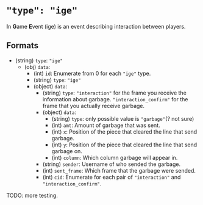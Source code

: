 # `"type": "ige"`

**I**n **G**ame **E**vent (ige) is an event describing interaction between players.

## Formats

* (string) `type`: `"ige"`
  * (obj) `data`:
    * (int) `id`: Enumerate from 0 for each `"ige"` type.
    * (string) `type`: `"ige"`
    * (object) `data`:
      * (string) `type`: `"interaction"` for the frame you receive the information about garbage. `"interaction_confirm"` for the frame that you actually receive garbage.
      * (object) `data`:
        * (string) `type`: only possible value is `"garbage"`(? not sure)
        * (int) `amt`: Amount of garbage that was sent.
        * (int) `x`: Position of the piece that cleared the line that send garbage.
        * (int) `y`: Position of the piece that cleared the line that send garbage on.
        * (int) `column`: Which column garbage will appear in.
      * (string) `sender`: Username of who sended the garbage.
      * (int) `sent_frame`: Which frame that the garbage were sended.
      * (int) `cid`: Enumerate for each pair of `"interaction"` and `"interaction_confirm"`.

TODO: more testing.
